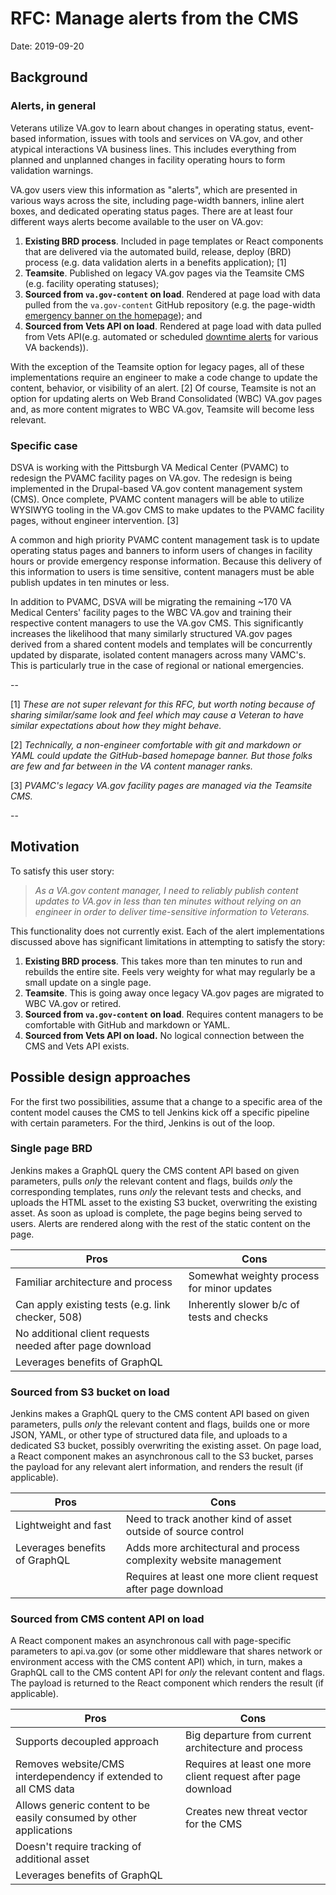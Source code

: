 # RFC: Manage alerts from the CMS

Date: 2019-09-20

## Background

### Alerts, in general
Veterans utilize VA.gov to learn about changes in operating status, event-based information, issues with tools and services on VA.gov, and other atypical interactions VA business lines. This includes everything from planned and unplanned changes in facility operating hours to form validation warnings.

VA.gov users view this information as "alerts", which are presented in various ways across the site, including page-width banners, inline alert boxes, and dedicated operating status pages. There are at least four different ways alerts become available to the user on VA.gov:

1. **Existing BRD process**. Included in page templates or React components that are delivered via the automated build, release, deploy (BRD) process (e.g. data validation alerts in a benefits application); [1]
1. **Teamsite**. Published on legacy VA.gov pages via the Teamsite CMS (e.g. facility operating statuses);
1. **Sourced from `va.gov-content` on load**. Rendered at page load with data pulled from the `va.gov-content` GitHub repository (e.g. the page-width [emergency banner on the homepage](https://github.com/department-of-veterans-affairs/vets-website/blob/225dcfc5cbfae4c28405e98300b66c8de734c16f/src/applications/static-pages/renderHomepageBanner.js)); and
1. **Sourced from Vets API on load**. Rendered at page load with data pulled from Vets API(e.g. automated or scheduled [downtime alerts](https://github.com/department-of-veterans-affairs/vets-website/pull/10446/files#diff-85b5e6f872d2b0f86442f96d50218eab) for various VA backends)).

With the exception of the Teamsite option for legacy pages, all of these implementations require an engineer to make a code change to update the content, behavior, or visibility of an alert. [2] Of course, Teamsite is not an option for updating alerts on Web Brand Consolidated (WBC) VA.gov pages and, as more content migrates to WBC VA.gov, Teamsite will become less relevant.

### Specific case
DSVA is working with the Pittsburgh VA Medical Center (PVAMC) to redesign the PVAMC facility pages on VA.gov. The redesign is being implemented in the Drupal-based VA.gov content management system (CMS). Once complete, PVAMC content managers will be able to utilize WYSIWYG tooling in the VA.gov CMS to make updates to the PVAMC facility pages, without engineer intervention. [3]

A common and high priority PVAMC content management task is to update operating status pages and banners to inform users of changes in facility hours or provide emergency response information. Because this delivery of this information to users is time sensitive, content managers must be able publish updates in ten minutes or less.

In addition to PVAMC, DSVA will be migrating the remaining ~170 VA Medical Centers' facility pages to the WBC VA.gov and training their respective content managers to use the VA.gov CMS. This significantly increases the likelihood that many similarly structured VA.gov pages derived from a shared content models and templates will be concurrently updated by disparate, isolated content managers across many VAMC's. This is particularly true in the case of regional or national emergencies.

--

[1] *These are not super relevant for this RFC, but worth noting because of sharing similar/same look and feel which may cause a Veteran to have similar expectations about how they might behave.*

[2] *Technically, a non-engineer comfortable with git and markdown or YAML could update the GitHub-based homepage banner. But those folks are few and far between in the VA content manager ranks.*


[3] *PVAMC's legacy VA.gov facility pages are managed via the Teamsite CMS.*

--

## Motivation
To satisfy this user story:

> *As a VA.gov content manager, I need to reliably publish content updates to VA.gov in less than ten minutes without relying on an engineer in order to deliver time-sensitive information to Veterans.*

This functionality does not currently exist. Each of the alert implementations discussed above has significant limitations in attempting to satisfy the story:

1. **Existing BRD process**. This takes more than ten minutes to run and rebuilds the entire site. Feels very weighty for what may regularly be a small update on a single page.
1. **Teamsite**. This is going away once legacy VA.gov pages are migrated to WBC VA.gov or retired.
1. **Sourced from `va.gov-content` on load**. Requires content managers to be comfortable with GitHub and markdown or YAML.
1. **Sourced from Vets API on load.** No logical connection between the CMS and Vets API exists.

## Possible design approaches

For the first two possibilities, assume that a change to a specific area of the content model causes the CMS to tell Jenkins kick off a specific pipeline with certain parameters. For the third, Jenkins is out of the loop.

### Single page BRD

Jenkins makes a GraphQL query the CMS content API based on given parameters, pulls _only_ the relevant content and flags, builds _only_ the corresponding templates, runs _only_ the relevant tests and checks, and uploads the HTML asset to the existing S3 bucket, overwriting the existing asset. As soon as upload is complete, the page begins being served to users. Alerts are rendered along with the rest of the static content on the page.

|Pros|Cons|
|----|----|
|Familiar architecture and process|Somewhat weighty process for minor updates|
|Can apply existing tests (e.g. link checker, 508)|Inherently slower b/c of tests and checks|
|No additional client requests needed after page download|
|Leverages benefits of GraphQL|

### Sourced from S3 bucket on load

Jenkins makes a GraphQL query to the CMS content API based on given parameters, pulls _only_ the relevant content and flags, builds one or more JSON, YAML, or other type of structured data file, and uploads to a dedicated S3 bucket, possibly overwriting the existing asset. On page load, a React component makes an asynchronous call to the S3 bucket, parses the payload for any relevant alert information, and renders the result (if applicable).

|Pros|Cons|
|----|----|
|Lightweight and fast|Need to track another kind of asset outside of source control|
|Leverages benefits of GraphQL|Adds more architectural and process complexity website management|
| |Requires at least one more client request after page download|

### Sourced from CMS content API on load

A React component makes an asynchronous call with page-specific parameters to api.va.gov (or some other middleware that shares network or environment access with the CMS content API) which, in turn, makes a GraphQL call to the CMS content API for _only_ the relevant content and flags. The payload is returned to the React component which renders the result (if applicable).

|Pros|Cons|
|----|----|
|Supports decoupled approach|Big departure from current architecture and process|
|Removes website/CMS interdependency if extended to all CMS data|Requires at least one more client request after page download
|Allows generic content to be easily consumed by other applications|Creates new threat vector for the CMS|
|Doesn't require tracking of additional asset|
|Leverages benefits of GraphQL||
